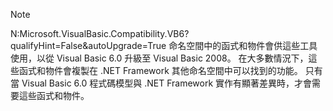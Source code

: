 > [!NOTE]
>  N:Microsoft.VisualBasic.Compatibility.VB6?qualifyHint=False&autoUpgrade=True 命名空間中的函式和物件會供這些工具使用，以從 Visual Basic 6.0 升級至 Visual Basic 2008。 在大多數情況下，這些函式和物件會複製在 .NET Framework 其他命名空間中可以找到的功能。 只有當 Visual Basic 6.0 程式碼模型與 .NET Framework 實作有顯著差異時，才會需要這些函式和物件。